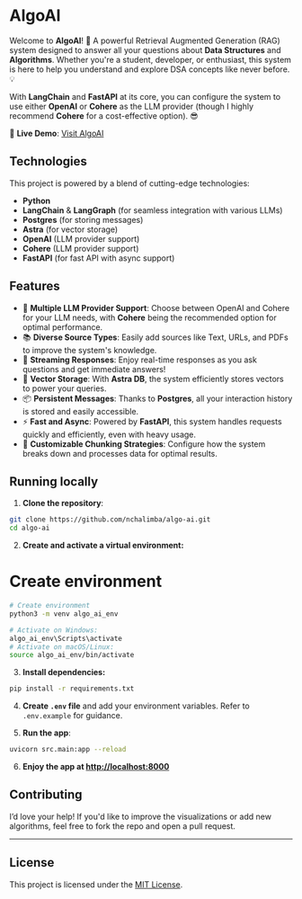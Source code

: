 # AlgoAI

Welcome to **AlgoAI**! 🚀 A powerful Retrieval Augmented Generation (RAG) system designed to answer all your questions about **Data Structures** and **Algorithms**. Whether you're a student, developer, or enthusiast, this system is here to help you understand and explore DSA concepts like never before. 💡

With **LangChain** and **FastAPI** at its core, you can configure the system to use either **OpenAI** or **Cohere** as the LLM provider (though I highly recommend **Cohere** for a cost-effective option). 😎

🚀 **Live Demo**: [Visit AlgoAI](https://algo-ai.api.abubeker.com/)

## Technologies

This project is powered by a blend of cutting-edge technologies:

- **Python**
- **LangChain** & **LangGraph** (for seamless integration with various LLMs)
- **Postgres** (for storing messages)
- **Astra** (for vector storage)
- **OpenAI** (LLM provider support)
- **Cohere** (LLM provider support)
- **FastAPI** (for fast API with async support)

## Features

- 🤖 **Multiple LLM Provider Support**: Choose between OpenAI and Cohere for your LLM needs, with **Cohere** being the recommended option for optimal performance.
- 📚 **Diverse Source Types**: Easily add sources like Text, URLs, and PDFs to improve the system's knowledge.
- 🔄 **Streaming Responses**: Enjoy real-time responses as you ask questions and get immediate answers!
- 💾 **Vector Storage**: With **Astra DB**, the system efficiently stores vectors to power your queries.
- 📦 **Persistent Messages**: Thanks to **Postgres**, all your interaction history is stored and easily accessible.
- ⚡ **Fast and Async**: Powered by **FastAPI**, this system handles requests quickly and efficiently, even with heavy usage.
- 🔧 **Customizable Chunking Strategies**: Configure how the system breaks down and processes data for optimal results.

## Running locally

1. **Clone the repository**:

```bash
git clone https://github.com/nchalimba/algo-ai.git
cd algo-ai
```

2. **Create and activate a virtual environment:**

# Create environment

```bash
# Create environment
python3 -m venv algo_ai_env

# Activate on Windows:
algo_ai_env\Scripts\activate
# Activate on macOS/Linux:
source algo_ai_env/bin/activate
```

3. **Install dependencies:**

```bash
pip install -r requirements.txt
```

4. **Create `.env` file** and add your environment variables. Refer to `.env.example` for guidance.

5. **Run the app**:

```bash
uvicorn src.main:app --reload
```

6. **Enjoy the app at [http://localhost:8000](http://localhost:8000)**

## Contributing

I’d love your help! If you'd like to improve the visualizations or add new algorithms, feel free to fork the repo and open a pull request.

---

## License

This project is licensed under the [MIT License](./LICENSE).
